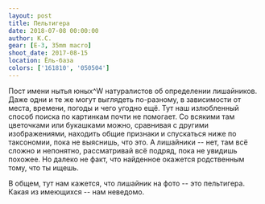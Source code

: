 ```yaml
---
layout: post
title: Пельтигера
date: 2018-07-08 00:00:00
author: К.С.
gear: [E-3, 35mm macro]
shoot_date: 2017-08-15
location: Ёль-база
colors: ['161810', '050504']
---
```

Пост имени нытья юных^W натуралистов об определении лишайников. Даже одни и те же могут выглядеть по-разному, в зависимости от места, времени, погоды и чего угодно ещё. Тут наш излюбленный способ поиска по картинкам почти не помогает. Со всякими там цветочками или букашками можно, сравнивая с другими изображениями, находить общие признаки и спускаться ниже по таксономии, пока не выяснишь, что это. А лишайники -- нет, там всё сложно и непонятно, рассматривай всё подряд, пока не увидишь похожее. Но далеко не факт, что найденное окажется родственным тому, что ты ищешь.

В общем, тут нам кажется, что лишайник на фото -- это пельтигера. Какая из имеющихся -- нам неведомо.

